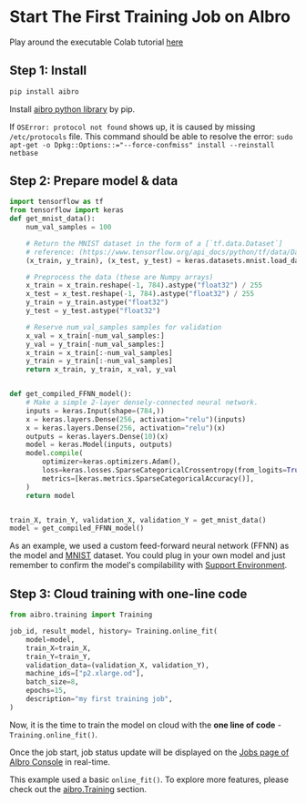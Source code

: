 # Start The First Training Job on AIbro

<aside class="success">
Play around the executable Colab tutorial <a href = "https://colab.research.google.com/drive/19sXZ4kbic681zqEsrl_CZfB5cegUwuIB#forceEdit=true&sandboxMode=true&scrollTo=Et8ivBtkckme"> here</a>
</aside>

## Step 1: Install

```python
pip install aibro
```

Install [aibro python library](https://pypi.org/project/aibro/) by pip.

If `OSError: protocol not found` shows up, it is caused by missing `/etc/protocols` file. This command should be able to resolve the error: `sudo apt-get -o Dpkg::Options::="--force-confmiss" install --reinstall netbase`

## Step 2: Prepare model & data

```python
import tensorflow as tf
from tensorflow import keras
def get_mnist_data():
    num_val_samples = 100

    # Return the MNIST dataset in the form of a [`tf.data.Dataset`]
    # reference: (https://www.tensorflow.org/api_docs/python/tf/data/Dataset).
    (x_train, y_train), (x_test, y_test) = keras.datasets.mnist.load_data()

    # Preprocess the data (these are Numpy arrays)
    x_train = x_train.reshape(-1, 784).astype("float32") / 255
    x_test = x_test.reshape(-1, 784).astype("float32") / 255
    y_train = y_train.astype("float32")
    y_test = y_test.astype("float32")

    # Reserve num_val_samples samples for validation
    x_val = x_train[-num_val_samples:]
    y_val = y_train[-num_val_samples:]
    x_train = x_train[:-num_val_samples]
    y_train = y_train[:-num_val_samples]
    return x_train, y_train, x_val, y_val


def get_compiled_FFNN_model():
    # Make a simple 2-layer densely-connected neural network.
    inputs = keras.Input(shape=(784,))
    x = keras.layers.Dense(256, activation="relu")(inputs)
    x = keras.layers.Dense(256, activation="relu")(x)
    outputs = keras.layers.Dense(10)(x)
    model = keras.Model(inputs, outputs)
    model.compile(
        optimizer=keras.optimizers.Adam(),
        loss=keras.losses.SparseCategoricalCrossentropy(from_logits=True),
        metrics=[keras.metrics.SparseCategoricalAccuracy()],
    )
    return model


train_X, train_Y, validation_X, validation_Y = get_mnist_data()
model = get_compiled_FFNN_model()
```

As an example, we used a custom feed-forward neural network (FFNN) as the model and [MNIST](https://www.tensorflow.org/api_docs/python/tf/data/Dataset) dataset. You could plug in your own model and just remember to confirm the model's compilability with [Support Environment](#support-environment).

## Step 3: Cloud training with one-line code

```python
from aibro.training import Training

job_id, result_model, history= Training.online_fit(
    model=model,
    train_X=train_X,
    train_Y=train_Y,
    validation_data=(validation_X, validation_Y),
    machine_ids=["p2.xlarge.od"],
    batch_size=8,
    epochs=15,
    description="my first training job",
)
```

Now, it is the time to train the model on cloud with the **one line of code** - `Training.online_fit()`.

Once the job start, job status update will be displayed on the [Jobs page of AIbro Console](https://aipaca.ai/jobs) in real-time.

This example used a basic `online_fit()`. To explore more features, please check out the [aibro.Training](#aibro-fit) section.
